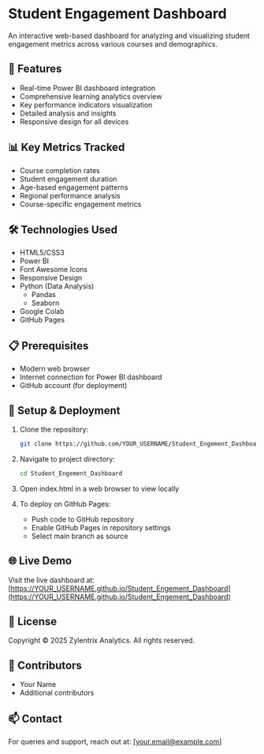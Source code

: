 # Student Engagement Dashboard

An interactive web-based dashboard for analyzing and visualizing student engagement metrics across various courses and demographics.

## 🚀 Features

- Real-time Power BI dashboard integration
- Comprehensive learning analytics overview
- Key performance indicators visualization
- Detailed analysis and insights
- Responsive design for all devices

## 📊 Key Metrics Tracked

- Course completion rates
- Student engagement duration
- Age-based engagement patterns
- Regional performance analysis
- Course-specific engagement metrics

## 🛠️ Technologies Used

- HTML5/CSS3
- Power BI
- Font Awesome Icons
- Responsive Design
- Python (Data Analysis)
  - Pandas
  - Seaborn
- Google Colab
- GitHub Pages

## 📋 Prerequisites

- Modern web browser
- Internet connection for Power BI dashboard
- GitHub account (for deployment)

## 🔧 Setup & Deployment

1. Clone the repository:
   ```bash
   git clone https://github.com/YOUR_USERNAME/Student_Engement_Dashboard.git
   ```

2. Navigate to project directory:
   ```bash
   cd Student_Engement_Dashboard
   ```

3. Open index.html in a web browser to view locally

4. To deploy on GitHub Pages:
   - Push code to GitHub repository
   - Enable GitHub Pages in repository settings
   - Select main branch as source

## 🌐 Live Demo

Visit the live dashboard at: [https://YOUR_USERNAME.github.io/Student_Engement_Dashboard](https://YOUR_USERNAME.github.io/Student_Engement_Dashboard)

## 📝 License

Copyright © 2025 Zylentrix Analytics. All rights reserved.

## 👥 Contributors

- Your Name
- Additional contributors

## 📫 Contact

For queries and support, reach out at: [your.email@example.com]